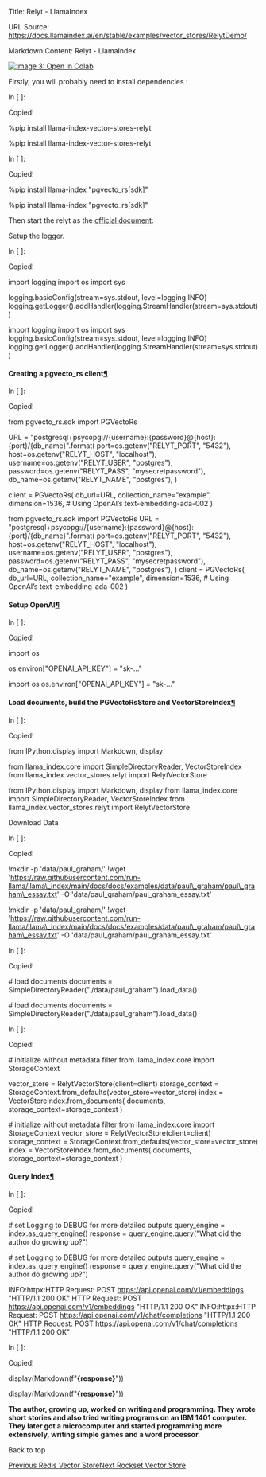 Title: Relyt - LlamaIndex

URL Source: https://docs.llamaindex.ai/en/stable/examples/vector_stores/RelytDemo/

Markdown Content:
Relyt - LlamaIndex


[![Image 3: Open In Colab](https://colab.research.google.com/assets/colab-badge.svg)](https://colab.research.google.com/github/run-llama/llama_index/blob/main/docs/docs/examples/vector_stores/PGVectoRsDemo.ipynb)

Firstly, you will probably need to install dependencies :

In \[ \]:

Copied!

%pip install llama\-index\-vector\-stores\-relyt

%pip install llama-index-vector-stores-relyt

In \[ \]:

Copied!

%pip install llama\-index "pgvecto\_rs\[sdk\]"

%pip install llama-index "pgvecto\_rs\[sdk\]"

Then start the relyt as the [official document](https://docs.relyt.cn/docs/vector-engine/use/):

Setup the logger.

In \[ \]:

Copied!

import logging
import os
import sys

logging.basicConfig(stream\=sys.stdout, level\=logging.INFO)
logging.getLogger().addHandler(logging.StreamHandler(stream\=sys.stdout))

import logging import os import sys logging.basicConfig(stream=sys.stdout, level=logging.INFO) logging.getLogger().addHandler(logging.StreamHandler(stream=sys.stdout))

#### Creating a pgvecto\_rs client[¶](https://docs.llamaindex.ai/en/stable/examples/vector_stores/RelytDemo/#creating-a-pgvecto_rs-client)

In \[ \]:

Copied!

from pgvecto\_rs.sdk import PGVectoRs

URL \= "postgresql+psycopg://{username}:{password}@{host}:{port}/{db\_name}".format(
    port\=os.getenv("RELYT\_PORT", "5432"),
    host\=os.getenv("RELYT\_HOST", "localhost"),
    username\=os.getenv("RELYT\_USER", "postgres"),
    password\=os.getenv("RELYT\_PASS", "mysecretpassword"),
    db\_name\=os.getenv("RELYT\_NAME", "postgres"),
)

client \= PGVectoRs(
    db\_url\=URL,
    collection\_name\="example",
    dimension\=1536,  \# Using OpenAI’s text-embedding-ada-002
)

from pgvecto\_rs.sdk import PGVectoRs URL = "postgresql+psycopg://{username}:{password}@{host}:{port}/{db\_name}".format( port=os.getenv("RELYT\_PORT", "5432"), host=os.getenv("RELYT\_HOST", "localhost"), username=os.getenv("RELYT\_USER", "postgres"), password=os.getenv("RELYT\_PASS", "mysecretpassword"), db\_name=os.getenv("RELYT\_NAME", "postgres"), ) client = PGVectoRs( db\_url=URL, collection\_name="example", dimension=1536, # Using OpenAI’s text-embedding-ada-002 )

#### Setup OpenAI[¶](https://docs.llamaindex.ai/en/stable/examples/vector_stores/RelytDemo/#setup-openai)

In \[ \]:

Copied!

import os

os.environ\["OPENAI\_API\_KEY"\] \= "sk-..."

import os os.environ\["OPENAI\_API\_KEY"\] = "sk-..."

#### Load documents, build the PGVectoRsStore and VectorStoreIndex[¶](https://docs.llamaindex.ai/en/stable/examples/vector_stores/RelytDemo/#load-documents-build-the-pgvectorsstore-and-vectorstoreindex)

In \[ \]:

Copied!

from IPython.display import Markdown, display

from llama\_index.core import SimpleDirectoryReader, VectorStoreIndex
from llama\_index.vector\_stores.relyt import RelytVectorStore

from IPython.display import Markdown, display from llama\_index.core import SimpleDirectoryReader, VectorStoreIndex from llama\_index.vector\_stores.relyt import RelytVectorStore

Download Data

In \[ \]:

Copied!

!mkdir \-p 'data/paul\_graham/'
!wget 'https://raw.githubusercontent.com/run-llama/llama\_index/main/docs/docs/examples/data/paul\_graham/paul\_graham\_essay.txt' \-O 'data/paul\_graham/paul\_graham\_essay.txt'

!mkdir -p 'data/paul\_graham/' !wget 'https://raw.githubusercontent.com/run-llama/llama\_index/main/docs/docs/examples/data/paul\_graham/paul\_graham\_essay.txt' -O 'data/paul\_graham/paul\_graham\_essay.txt'

In \[ \]:

Copied!

\# load documents
documents \= SimpleDirectoryReader("./data/paul\_graham").load\_data()

\# load documents documents = SimpleDirectoryReader("./data/paul\_graham").load\_data()

In \[ \]:

Copied!

\# initialize without metadata filter
from llama\_index.core import StorageContext

vector\_store \= RelytVectorStore(client\=client)
storage\_context \= StorageContext.from\_defaults(vector\_store\=vector\_store)
index \= VectorStoreIndex.from\_documents(
    documents, storage\_context\=storage\_context
)

\# initialize without metadata filter from llama\_index.core import StorageContext vector\_store = RelytVectorStore(client=client) storage\_context = StorageContext.from\_defaults(vector\_store=vector\_store) index = VectorStoreIndex.from\_documents( documents, storage\_context=storage\_context )

#### Query Index[¶](https://docs.llamaindex.ai/en/stable/examples/vector_stores/RelytDemo/#query-index)

In \[ \]:

Copied!

\# set Logging to DEBUG for more detailed outputs
query\_engine \= index.as\_query\_engine()
response \= query\_engine.query("What did the author do growing up?")

\# set Logging to DEBUG for more detailed outputs query\_engine = index.as\_query\_engine() response = query\_engine.query("What did the author do growing up?")

INFO:httpx:HTTP Request: POST https://api.openai.com/v1/embeddings "HTTP/1.1 200 OK"
HTTP Request: POST https://api.openai.com/v1/embeddings "HTTP/1.1 200 OK"
INFO:httpx:HTTP Request: POST https://api.openai.com/v1/chat/completions "HTTP/1.1 200 OK"
HTTP Request: POST https://api.openai.com/v1/chat/completions "HTTP/1.1 200 OK"

In \[ \]:

Copied!

display(Markdown(f"<b>{response}</b>"))

display(Markdown(f"**{response}**"))

**The author, growing up, worked on writing and programming. They wrote short stories and also tried writing programs on an IBM 1401 computer. They later got a microcomputer and started programming more extensively, writing simple games and a word processor.**

Back to top

[Previous Redis Vector Store](https://docs.llamaindex.ai/en/stable/examples/vector_stores/RedisIndexDemo/)[Next Rockset Vector Store](https://docs.llamaindex.ai/en/stable/examples/vector_stores/RocksetIndexDemo/)
